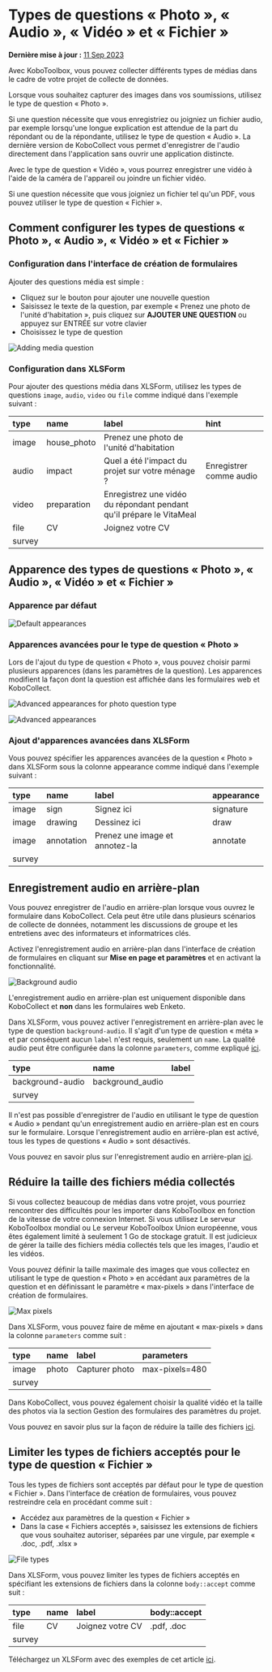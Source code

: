 # Types de questions « Photo », « Audio », « Vidéo » et « Fichier »
**Dernière mise à jour :** <a href="https://github.com/kobotoolbox/docs/blob/27c3e37a283d79de0cbecebbf3a41d5b6ba6d7df/source/photo_audio_video_file.md" class="reference">11 Sep 2023</a>

Avec KoboToolbox, vous pouvez collecter différents types de médias dans le cadre de votre projet de collecte de données.

Lorsque vous souhaitez capturer des images dans vos soumissions, utilisez le type de question « Photo ».

Si une question nécessite que vous enregistriez ou joigniez un fichier audio, par exemple lorsqu'une longue explication est attendue de la part du répondant ou de la répondante, utilisez le type de question « Audio ». La dernière version de KoboCollect vous permet d'enregistrer de l'audio directement dans l'application sans ouvrir une application distincte.

Avec le type de question « Vidéo », vous pourrez enregistrer une vidéo à l'aide de la caméra de l'appareil ou joindre un fichier vidéo.

Si une question nécessite que vous joigniez un fichier tel qu'un PDF, vous pouvez utiliser le type de question « Fichier ».

## Comment configurer les types de questions « Photo », « Audio », « Vidéo » et « Fichier »

### Configuration dans l'interface de création de formulaires

Ajouter des questions média est simple :

- Cliquez sur le bouton <i class="k-icon k-icon-plus"></i> pour ajouter une nouvelle question
- Saisissez le texte de la question, par exemple « Prenez une photo de l'unité d'habitation », puis cliquez sur **AJOUTER UNE QUESTION** ou appuyez sur ENTRÉE sur votre clavier
- Choisissez le type de question

![Adding media question](images/photo_audio_video_file/add.gif)

### Configuration dans XLSForm

Pour ajouter des questions média dans XLSForm, utilisez les types de questions `image`, `audio`, `video` ou `file` comme indiqué dans l'exemple suivant :

| type   | name        | label                                                                | hint                    |
| :----- | :---------- | :------------------------------------------------------------------- | :---------------------- |
| image  | house_photo | Prenez une photo de l'unité d'habitation                             |                         |
| audio  | impact      | Quel a été l'impact du projet sur votre ménage ?                     | Enregistrer comme audio |
| video  | preparation | Enregistrez une vidéo du répondant pendant qu'il prépare le VitaMeal |                         |
| file   | CV          | Joignez votre CV                                                     |                         |
| survey |

## Apparence des types de questions « Photo », « Audio », « Vidéo » et « Fichier »

### Apparence par défaut

![Default appearances](images/photo_audio_video_file/default_appearances.png)

### Apparences avancées pour le type de question « Photo »

Lors de l'ajout du type de question « Photo », vous pouvez choisir parmi plusieurs apparences (dans les paramètres de la question). Les apparences modifient la façon dont la question est affichée dans les formulaires web et KoboCollect.

![Advanced appearances for photo question type](images/photo_audio_video_file/advanced_appearances_photo.png)

![Advanced appearances](images/photo_audio_video_file/advanced_appearances.png)

### Ajout d'apparences avancées dans XLSForm

Vous pouvez spécifier les apparences avancées de la question « Photo » dans XLSForm sous la colonne appearance comme indiqué dans l'exemple suivant :

| type   | name       | label                         | appearance |
| :----- | :--------- | :---------------------------- | :--------- |
| image  | sign       | Signez ici                    | signature  |
| image  | drawing    | Dessinez ici                  | draw       |
| image  | annotation | Prenez une image et annotez-la | annotate   |
| survey |

## Enregistrement audio en arrière-plan

Vous pouvez enregistrer de l'audio en arrière-plan lorsque vous ouvrez le formulaire dans KoboCollect. Cela peut être utile dans plusieurs scénarios de collecte de données, notamment les discussions de groupe et les entretiens avec des informateurs et informatrices clés.

Activez l'enregistrement audio en arrière-plan dans l'interface de création de formulaires en cliquant sur **Mise en page et paramètres** et en activant la fonctionnalité.

![Background audio](images/photo_audio_video_file/background_audio.png)

<p class="note">
  L'enregistrement audio en arrière-plan est uniquement disponible dans KoboCollect et <strong>non</strong> dans les formulaires web Enketo.
</p>

Dans XLSForm, vous pouvez activer l'enregistrement en arrière-plan avec le type de question `background-audio`. Il s'agit d'un type de question « méta » et par conséquent aucun `label` n'est requis, seulement un `name`. La qualité audio peut être configurée dans la colonne `parameters`, comme expliqué [ici](recording-interviews.md).

| type             | name             | label |
| :--------------- | :--------------- | :---- |
| background-audio | background_audio |       |
| survey           |

<p class="note">
  Il n'est pas possible d'enregistrer de l'audio en utilisant le type de question « Audio » pendant qu'un enregistrement audio en arrière-plan est en cours sur le formulaire. Lorsque l'enregistrement audio en arrière-plan est activé, tous les types de questions « Audio » sont désactivés.
</p>

Vous pouvez en savoir plus sur l'enregistrement audio en arrière-plan [ici](recording-interviews.md).

## Réduire la taille des fichiers média collectés

Si vous collectez beaucoup de médias dans votre projet, vous pourriez rencontrer des difficultés pour les importer dans KoboToolbox en fonction de la vitesse de votre connexion Internet. Si vous utilisez Le serveur KoboToolbox mondial ou Le serveur KoboToolbox Union européenne, vous êtes également limité à seulement 1 Go de stockage gratuit. Il est judicieux de gérer la taille des fichiers média collectés tels que les images, l'audio et les vidéos.

Vous pouvez définir la taille maximale des images que vous collectez en utilisant le type de question « Photo » en accédant aux paramètres de la question et en définissant le paramètre « max-pixels » dans l'interface de création de formulaires.

![Max pixels](images/photo_audio_video_file/max-pixels.png)

Dans XLSForm, vous pouvez faire de même en ajoutant « max-pixels » dans la colonne `parameters` comme suit :

| type   | name  | label           | parameters     |
| :----- | :---- | :-------------- | :------------- |
| image  | photo | Capturer photo  | max-pixels=480 |
| survey |

Dans KoboCollect, vous pouvez également choisir la qualité vidéo et la taille des photos via la section Gestion des formulaires des paramètres du projet.

Vous pouvez en savoir plus sur la façon de réduire la taille des fichiers [ici](lower_file_size.md).

## Limiter les types de fichiers acceptés pour le type de question « Fichier »

Tous les types de fichiers sont acceptés par défaut pour le type de question « Fichier ». Dans l'interface de création de formulaires, vous pouvez restreindre cela en procédant comme suit :

- Accédez aux paramètres de la question « Fichier »
- Dans la case « Fichiers acceptés », saisissez les extensions de fichiers que vous souhaitez autoriser, séparées par une virgule, par exemple « .doc, .pdf, .xlsx »

![File types](images/photo_audio_video_file/file_types.png)

Dans XLSForm, vous pouvez limiter les types de fichiers acceptés en spécifiant les extensions de fichiers dans la colonne `body::accept` comme suit :

| type   | name | label          | body::accept |
| :----- | :--- | :------------- | :----------- |
| file   | CV   | Joignez votre CV | .pdf, .doc   |
| survey |

<p class="note">
  Téléchargez un XLSForm avec des exemples de cet article <a download class="reference" href="./_static/files/photo_audio_video_file/media_question_types.xlsx">ici</a>.
</p>